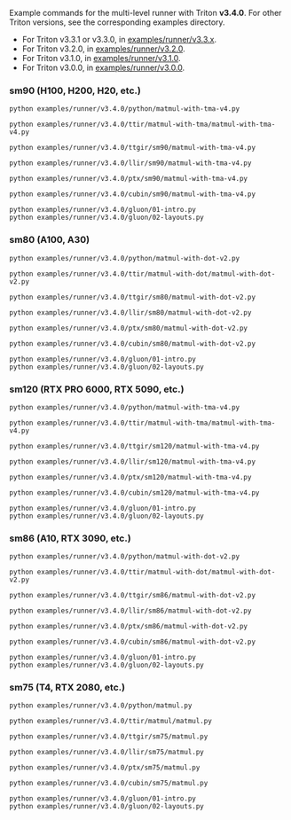 Example commands for the multi-level runner with Triton **v3.4.0**. For other Triton versions, see the corresponding examples directory.
- For Triton v3.3.1 or v3.3.0, in [examples/runner/v3.3.x](./../examples/runner/v3.3.x).
- For Triton v3.2.0, in [examples/runner/v3.2.0](./../examples/runner/v3.2.0).
- For Triton v3.1.0, in [examples/runner/v3.1.0](./../examples/runner/v3.1.0).
- For Triton v3.0.0, in [examples/runner/v3.0.0](./../examples/runner/v3.0.0).


### sm90 (H100, H200, H20, etc.)
```shell
python examples/runner/v3.4.0/python/matmul-with-tma-v4.py

python examples/runner/v3.4.0/ttir/matmul-with-tma/matmul-with-tma-v4.py

python examples/runner/v3.4.0/ttgir/sm90/matmul-with-tma-v4.py

python examples/runner/v3.4.0/llir/sm90/matmul-with-tma-v4.py

python examples/runner/v3.4.0/ptx/sm90/matmul-with-tma-v4.py

python examples/runner/v3.4.0/cubin/sm90/matmul-with-tma-v4.py

python examples/runner/v3.4.0/gluon/01-intro.py
python examples/runner/v3.4.0/gluon/02-layouts.py
```

### sm80 (A100, A30)
```shell
python examples/runner/v3.4.0/python/matmul-with-dot-v2.py

python examples/runner/v3.4.0/ttir/matmul-with-dot/matmul-with-dot-v2.py

python examples/runner/v3.4.0/ttgir/sm80/matmul-with-dot-v2.py

python examples/runner/v3.4.0/llir/sm80/matmul-with-dot-v2.py

python examples/runner/v3.4.0/ptx/sm80/matmul-with-dot-v2.py

python examples/runner/v3.4.0/cubin/sm80/matmul-with-dot-v2.py

python examples/runner/v3.4.0/gluon/01-intro.py
python examples/runner/v3.4.0/gluon/02-layouts.py
```

### sm120 (RTX PRO 6000, RTX 5090, etc.)
```shell
python examples/runner/v3.4.0/python/matmul-with-tma-v4.py

python examples/runner/v3.4.0/ttir/matmul-with-tma/matmul-with-tma-v4.py

python examples/runner/v3.4.0/ttgir/sm120/matmul-with-tma-v4.py

python examples/runner/v3.4.0/llir/sm120/matmul-with-tma-v4.py

python examples/runner/v3.4.0/ptx/sm120/matmul-with-tma-v4.py

python examples/runner/v3.4.0/cubin/sm120/matmul-with-tma-v4.py

python examples/runner/v3.4.0/gluon/01-intro.py
python examples/runner/v3.4.0/gluon/02-layouts.py
```

### sm86 (A10, RTX 3090, etc.)
```shell
python examples/runner/v3.4.0/python/matmul-with-dot-v2.py

python examples/runner/v3.4.0/ttir/matmul-with-dot/matmul-with-dot-v2.py

python examples/runner/v3.4.0/ttgir/sm86/matmul-with-dot-v2.py

python examples/runner/v3.4.0/llir/sm86/matmul-with-dot-v2.py

python examples/runner/v3.4.0/ptx/sm86/matmul-with-dot-v2.py

python examples/runner/v3.4.0/cubin/sm86/matmul-with-dot-v2.py

python examples/runner/v3.4.0/gluon/01-intro.py
python examples/runner/v3.4.0/gluon/02-layouts.py
```

### sm75 (T4, RTX 2080, etc.)
```shell
python examples/runner/v3.4.0/python/matmul.py

python examples/runner/v3.4.0/ttir/matmul/matmul.py

python examples/runner/v3.4.0/ttgir/sm75/matmul.py

python examples/runner/v3.4.0/llir/sm75/matmul.py

python examples/runner/v3.4.0/ptx/sm75/matmul.py

python examples/runner/v3.4.0/cubin/sm75/matmul.py

python examples/runner/v3.4.0/gluon/01-intro.py
python examples/runner/v3.4.0/gluon/02-layouts.py
```
